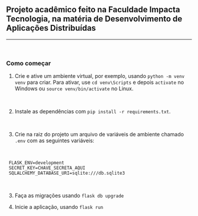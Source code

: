 ## Projeto acadêmico feito na Faculdade Impacta Tecnologia, na matéria de Desenvolvimento de Aplicações Distribuídas

---

<br />

### Como começar

1. Crie e ative um ambiente virtual, por exemplo, usando `python -m venv venv` para criar. Para ativar, use `cd venv\Scripts` e depois `activate` no Windows ou `source venv/bin/activate` no Linux.

<br />

2. Instale as dependências com `pip install -r requirements.txt`.

<br />

3. Crie na raiz do projeto um arquivo de variáveis de ambiente chamado `.env` com as seguintes variáveis:

<br />


```
 FLASK_ENV=development
 SECRET_KEY=CHAVE_SECRETA_AQUI
 SQLALCHEMY_DATABASE_URI=sqlite:///db.sqlite3
```
<br />

3. Faça as migrações usando `flask db upgrade`

4. Inicie a aplicação, usando `flask run`
